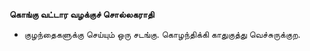 **கொங்கு வட்டார வழக்குச் சொல்லகராதி**
- குழந்தைகளுக்கு செய்யும் ஒரு சடங்கு. கொழந்திக்கி காதுகுத்து வெச்சுருக்குற.

